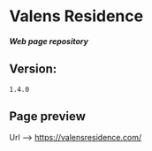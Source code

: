# Valens Residence

##### Web page repository

## Version:

```
1.4.0
```

## Page preview

Url --> https://valensresidence.com/
